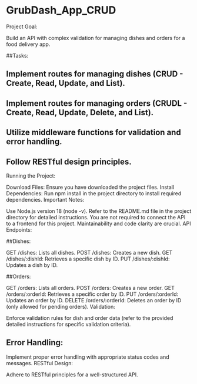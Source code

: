 # GrubDash_App_CRUD
Project Goal:

Build an API with complex validation for managing dishes and orders for a food delivery app.

##Tasks:

## Implement routes for managing dishes (CRUD - Create, Read, Update, and List).
## Implement routes for managing orders (CRUDL - Create, Read, Update, Delete, and List).
## Utilize middleware functions for validation and error handling.
## Follow RESTful design principles.
Running the Project:

Download Files: Ensure you have downloaded the project files.
Install Dependencies: Run npm install in the project directory to install required dependencies.
Important Notes:

Use Node.js version 18 (node -v).
Refer to the README.md file in the project directory for detailed instructions.
You are not required to connect the API to a frontend for this project.
Maintainability and code clarity are crucial.
API Endpoints:

##Dishes:

GET /dishes: Lists all dishes.
POST /dishes: Creates a new dish.
GET /dishes/:dishId: Retrieves a specific dish by ID.
PUT /dishes/:dishId: Updates a dish by ID.

##Orders:

GET /orders: Lists all orders.
POST /orders: Creates a new order.
GET /orders/:orderId: Retrieves a specific order by ID.
PUT /orders/:orderId: Updates an order by ID.
DELETE /orders/:orderId: Deletes an order by ID (only allowed for pending orders).
Validation:

Enforce validation rules for dish and order data (refer to the provided detailed instructions for specific validation criteria).
## Error Handling:

Implement proper error handling with appropriate status codes and messages.
RESTful Design:

Adhere to RESTful principles for a well-structured API.
